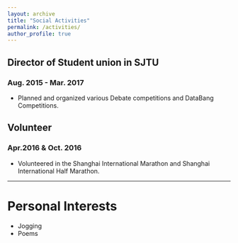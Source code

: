 ```yaml
---
layout: archive
title: "Social Activities"
permalink: /activities/
author_profile: true
---
```


## Director of Student union in SJTU 
### Aug. 2015 - Mar. 2017
* Planned and organized various Debate competitions and DataBang Competitions.     

## Volunteer 
### Apr.2016 & Oct. 2016
* Volunteered in the Shanghai International Marathon and Shanghai International Half Marathon.    

- - - -

# Personal Interests
* Jogging
* Poems

<script type="text/javascript" src="//rf.revolvermaps.com/0/0/3.js?i=5penpxng2ox&amp;b=0&amp;s=40&amp;m=2&amp;cl=ffffff&amp;co=010020&amp;cd=aa0000&amp;v0=60&amp;v1=60&amp;r=1" async="async"></script>



